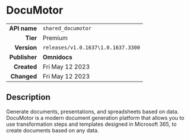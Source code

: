 # DocuMotor
| | |
|-:|-|
|**API name**|`shared_documotor`|
|**Tier**|Premium|
|**Version**|`releases/v1.0.1637\1.0.1637.3300`|
|**Publisher**|**Omnidocs**|
|**Created**|Fri May 12 2023|
|**Changed**|Fri May 12 2023|

## Description
Generate documents, presentations, and spreadsheets based on data.
DocuMotor is a modern document generation platform that allows you to use transformation steps and templates designed in Microsoft 365, to create documents based on any data.
